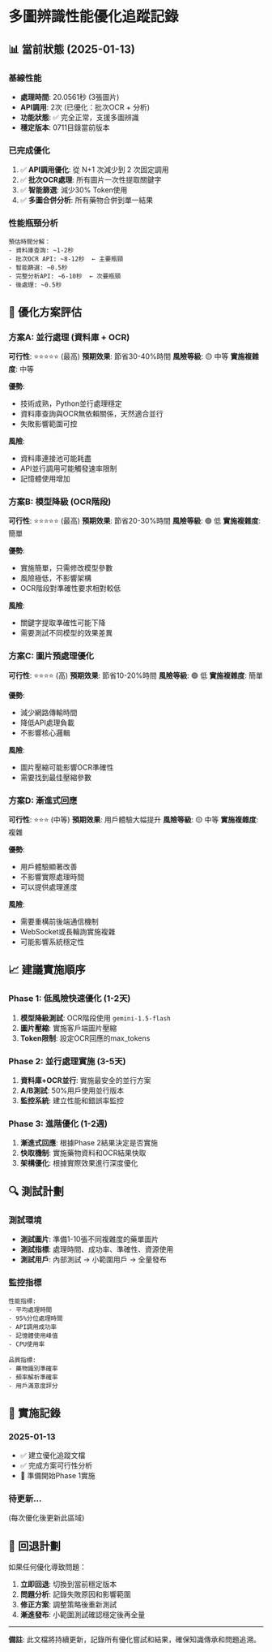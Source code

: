 # 多圖辨識性能優化追蹤記錄

## 📊 當前狀態 (2025-01-13)

### 基線性能
- **處理時間**: 20.0561秒 (3張圖片)
- **API調用**: 2次 (已優化：批次OCR + 分析)
- **功能狀態**: ✅ 完全正常，支援多圖辨識
- **穩定版本**: 0711目錄當前版本

### 已完成優化
1. ✅ **API調用優化**: 從 N+1 次減少到 2 次固定調用
2. ✅ **批次OCR處理**: 所有圖片一次性提取關鍵字
3. ✅ **智能篩選**: 減少30% Token使用
4. ✅ **多圖合併分析**: 所有藥物合併到單一結果

### 性能瓶頸分析
```
預估時間分解：
- 資料庫查詢: ~1-2秒
- 批次OCR API: ~8-12秒  ← 主要瓶頸
- 智能篩選: ~0.5秒
- 完整分析API: ~6-10秒  ← 次要瓶頸
- 後處理: ~0.5秒
```

## 🎯 優化方案評估

### 方案A: 並行處理 (資料庫 + OCR)
**可行性**: ⭐⭐⭐⭐⭐ (最高)
**預期效果**: 節省30-40%時間
**風險等級**: 🟡 中等
**實施複雜度**: 中等

**優勢**:
- 技術成熟，Python並行處理穩定
- 資料庫查詢與OCR無依賴關係，天然適合並行
- 失敗影響範圍可控

**風險**:
- 資料庫連接池可能耗盡
- API並行調用可能觸發速率限制
- 記憶體使用增加

### 方案B: 模型降級 (OCR階段)
**可行性**: ⭐⭐⭐⭐⭐ (最高)
**預期效果**: 節省20-30%時間
**風險等級**: 🟢 低
**實施複雜度**: 簡單

**優勢**:
- 實施簡單，只需修改模型參數
- 風險極低，不影響架構
- OCR階段對準確性要求相對較低

**風險**:
- 關鍵字提取準確性可能下降
- 需要測試不同模型的效果差異

### 方案C: 圖片預處理優化
**可行性**: ⭐⭐⭐⭐ (高)
**預期效果**: 節省10-20%時間
**風險等級**: 🟢 低
**實施複雜度**: 簡單

**優勢**:
- 減少網路傳輸時間
- 降低API處理負載
- 不影響核心邏輯

**風險**:
- 圖片壓縮可能影響OCR準確性
- 需要找到最佳壓縮參數

### 方案D: 漸進式回應
**可行性**: ⭐⭐⭐ (中等)
**預期效果**: 用戶體驗大幅提升
**風險等級**: 🟡 中等
**實施複雜度**: 複雜

**優勢**:
- 用戶體驗顯著改善
- 不影響實際處理時間
- 可以提供處理進度

**風險**:
- 需要重構前後端通信機制
- WebSocket或長輪詢實施複雜
- 可能影響系統穩定性

## 📈 建議實施順序

### Phase 1: 低風險快速優化 (1-2天)
1. **模型降級測試**: OCR階段使用 `gemini-1.5-flash`
2. **圖片壓縮**: 實施客戶端圖片壓縮
3. **Token限制**: 設定OCR回應的max_tokens

### Phase 2: 並行處理實施 (3-5天)
1. **資料庫+OCR並行**: 實施最安全的並行方案
2. **A/B測試**: 50%用戶使用並行版本
3. **監控系統**: 建立性能和錯誤率監控

### Phase 3: 進階優化 (1-2週)
1. **漸進式回應**: 根據Phase 2結果決定是否實施
2. **快取機制**: 實施藥物資料和OCR結果快取
3. **架構優化**: 根據實際效果進行深度優化

## 🔍 測試計劃

### 測試環境
- **測試圖片**: 準備1-10張不同複雜度的藥單圖片
- **測試指標**: 處理時間、成功率、準確性、資源使用
- **測試用戶**: 內部測試 → 小範圍用戶 → 全量發布

### 監控指標
```
性能指標:
- 平均處理時間
- 95%分位處理時間
- API調用成功率
- 記憶體使用峰值
- CPU使用率

品質指標:
- 藥物識別準確率
- 頻率解析準確率
- 用戶滿意度評分
```

## 📝 實施記錄

### 2025-01-13
- ✅ 建立優化追蹤文檔
- ✅ 完成方案可行性分析
- 🔄 準備開始Phase 1實施

### 待更新...
(每次優化後更新此區域)

## 🚨 回退計劃

如果任何優化導致問題：
1. **立即回退**: 切換到當前穩定版本
2. **問題分析**: 記錄失敗原因和影響範圍
3. **修正方案**: 調整策略後重新測試
4. **漸進發布**: 小範圍測試確認穩定後再全量

---
**備註**: 此文檔將持續更新，記錄所有優化嘗試和結果，確保知識傳承和問題追溯。
